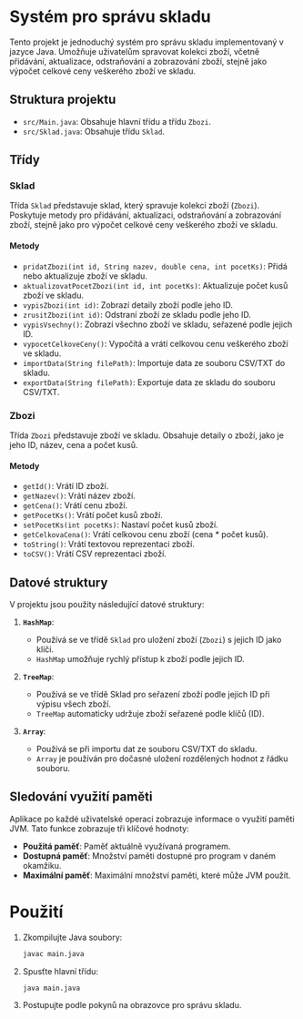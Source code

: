 # Systém pro správu skladu

Tento projekt je jednoduchý systém pro správu skladu implementovaný v jazyce Java. Umožňuje uživatelům spravovat kolekci zboží, včetně přidávání, aktualizace, odstraňování a zobrazování zboží, stejně jako výpočet celkové ceny veškerého zboží ve skladu.

## Struktura projektu

- `src/Main.java`: Obsahuje hlavní třídu a třídu `Zbozi`.
- `src/Sklad.java`: Obsahuje třídu `Sklad`.

## Třídy

### Sklad

Třída `Sklad` představuje sklad, který spravuje kolekci zboží (`Zbozi`). Poskytuje metody pro přidávání, aktualizaci, odstraňování a zobrazování zboží, stejně jako pro výpočet celkové ceny veškerého zboží ve skladu.

#### Metody

- `pridatZbozi(int id, String nazev, double cena, int pocetKs)`: Přidá nebo aktualizuje zboží ve skladu.
- `aktualizovatPocetZbozi(int id, int pocetKs)`: Aktualizuje počet kusů zboží ve skladu.
- `vypisZbozi(int id)`: Zobrazí detaily zboží podle jeho ID.
- `zrusitZbozi(int id)`: Odstraní zboží ze skladu podle jeho ID.
- `vypisVsechny()`: Zobrazí všechno zboží ve skladu, seřazené podle jejich ID.
- `vypocetCelkoveCeny()`: Vypočítá a vrátí celkovou cenu veškerého zboží ve skladu.
- `importData(String filePath)`: Importuje data ze souboru CSV/TXT do skladu.
- `exportData(String filePath)`: Exportuje data ze skladu do souboru CSV/TXT.

### Zbozi

Třída `Zbozi` představuje zboží ve skladu. Obsahuje detaily o zboží, jako je jeho ID, název, cena a počet kusů.

#### Metody

- `getId()`: Vrátí ID zboží.
- `getNazev()`: Vrátí název zboží.
- `getCena()`: Vrátí cenu zboží.
- `getPocetKs()`: Vrátí počet kusů zboží.
- `setPocetKs(int pocetKs)`: Nastaví počet kusů zboží.
- `getCelkovaCena()`: Vrátí celkovou cenu zboží (cena * počet kusů).
- `toString()`: Vrátí textovou reprezentaci zboží.
- `toCSV()`: Vrátí CSV reprezentaci zboží.

## Datové struktury

V projektu jsou použity následující datové struktury:

1. **`HashMap`**:
   - Používá se ve třídě `Sklad` pro uložení zboží (`Zbozi`) s jejich ID jako klíči.
   - `HashMap` umožňuje rychlý přístup k zboží podle jejich ID.


2. **`TreeMap`**:
   - Používá se ve třídě Sklad pro seřazení zboží podle jejich ID při výpisu všech zboží.
   - `TreeMap` automaticky udržuje zboží seřazené podle klíčů (ID).


2. **`Array`**:
   - Používá se při importu dat ze souboru CSV/TXT do skladu.
   - `Array` je používán pro dočasné uložení rozdělených hodnot z řádku souboru.

## Sledování využití paměti

Aplikace po každé uživatelské operaci zobrazuje informace o využití paměti JVM. Tato funkce zobrazuje tři klíčové hodnoty:

- **Použitá paměť**: Paměť aktuálně využívaná programem.
- **Dostupná paměť**: Množství paměti dostupné pro program v daném okamžiku.
- **Maximální paměť**: Maximální množství paměti, které může JVM použít.

# Použití

1. Zkompilujte Java soubory:
    ```sh
    javac main.java
    ```

2. Spusťte hlavní třídu:
    ```sh
    java main.java
    ```

3. Postupujte podle pokynů na obrazovce pro správu skladu.
